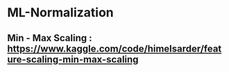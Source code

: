 # ML-Normalization

## Min - Max Scaling : https://www.kaggle.com/code/himelsarder/feature-scaling-min-max-scaling
